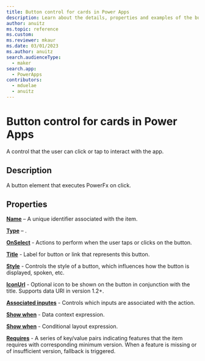 ```yaml
---
title: Button control for cards in Power Apps
description: Learn about the details, properties and examples of the button control for cards in Power Apps.
author: anuitz
ms.topic: reference
ms.custom: 
ms.reviewer: mkaur
ms.date: 03/01/2023
ms.author: anuitz
search.audienceType:
  - maker
search.app:
  - PowerApps
contributors:
  - mduelae
  - anuitz
---
```


# Button control for cards in Power Apps

A control that the user can click or tap to interact with the app.

## Description
A button element that executes PowerFx on click.

## Properties
**[Name](properties-core.md)** – A unique identifier associated with the item.

**[Type](properties-core.md)** – .

**[OnSelect]()** - Actions to perform when the user taps or clicks on the button.

**[Title]()** - Label for button or link that represents this button.

**[Style]()** - Controls the style of a button, which influences how the button is displayed, spoken, etc.

**[IconUrl]()** - Optional icon to be shown on the button in conjunction with the title. Supports data URI in version 1.2+.

**[Associated inputes]()** - Controls which inputs are associated with the action.

**[Show when]()** - Data context expression.

**[Show when]()** - Conditional layout expression.

**[Requires]()** - A series of key/value pairs indicating features that the item requires with corresponding minimum version. When a feature is missing or of insufficient version, fallback is triggered.

